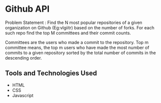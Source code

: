 # Github API

Problem Statement : Find the N most popular repositories of a given organization on Github (Eg:vlgiitr) based on the number of forks. For each such repo find the top M committees and their commit counts.

Committees are the users who made a commit to the repository. Top m committee means, the top m users who have made the most number of commits to a given repository sorted by the total number of commits in the descending order.
 
## Tools and Technologies Used
* HTML
* CSS
* Javascript
